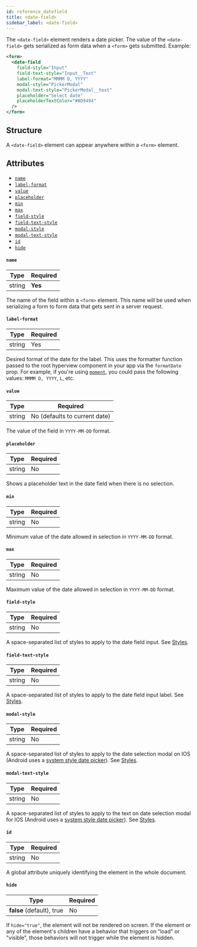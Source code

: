 ```yaml
---
id: reference_datefield
title: <date-field>
sidebar_label: <date-field>
---
```


The `<date-field>` element renders a date picker. The value of the `<date-field>` gets serialized as form data when a `<form>` gets submitted. Example:

```xml
<form>
  <date-field
    field-style="Input"
    field-text-style="Input__Text"
    label-format="MMMM D, YYYY"
    modal-style="PickerModal"
    modal-text-style="PickerModal__text"
    placeholder="Select date"
    placeholderTextColor="#8D9494"
  />
</form>
```

## Structure

A `<date-field>` element can appear anywhere within a `<form>` element.

## Attributes

- [`name`](#name)
- [`label-format`](#label-format)
- [`value`](#value)
- [`placeholder`](#placeholder)
- [`min`](#min)
- [`max`](#max)
- [`field-style`](#field-style)
- [`field-text-style`](#field-text-style)
- [`modal-style`](#modal-style)
- [`modal-text-style`](#modal-text-style)
- [`id`](#id)
- [`hide`](#hide)

#### `name`

| Type   | Required |
| ------ | -------- |
| string | **Yes**  |

The name of the field within a `<form>` element. This name will be used when serializing a form to form data that gets sent in a server request.

#### `label-format`

| Type   | Required |
| ------ | -------- |
| string | Yes      |

Desired format of the date for the label. This uses the formatter function passed to the root hyperview component in your app via the `formatDate` prop. For example, if you're using [`moment`](https://momentjs.com/docs/#/displaying/), you could pass the following values: `MMMM D, YYYY`, `L`, etc.

#### `value`

| Type   | Required                      |
| ------ | ----------------------------- |
| string | No (defaults to current date) |

The value of the field in `YYYY-MM-DD` format.

#### `placeholder`

| Type   | Required |
| ------ | -------- |
| string | No       |

Shows a placeholder text in the date field when there is no selection.

#### `min`

| Type   | Required |
| ------ | -------- |
| string | No       |

Minimum value of the date allowed in selection in `YYYY-MM-DD` format.

#### `max`

| Type   | Required |
| ------ | -------- |
| string | No       |

Maximum value of the date allowed in selection in `YYYY-MM-DD` format.

#### `field-style`

| Type   | Required |
| ------ | -------- |
| string | No       |

A space-separated list of styles to apply to the date field input. See [Styles](/docs/reference_style).

#### `field-text-style`

| Type   | Required |
| ------ | -------- |
| string | No       |

A space-separated list of styles to apply to the date field input label. See [Styles](/docs/reference_style).

#### `modal-style`

| Type   | Required |
| ------ | -------- |
| string | No       |

A space-separated list of styles to apply to the date selection modal on IOS (Android uses a [system style date picker](https://facebook.github.io/react-native/docs/datepickerandroid)). See [Styles](/docs/reference_style).

#### `modal-text-style`

| Type   | Required |
| ------ | -------- |
| string | No       |

A space-separated list of styles to apply to the text on date selection modal for IOS (Android uses a [system style date picker](https://facebook.github.io/react-native/docs/datepickerandroid)). See [Styles](/docs/reference_style).

#### `id`

| Type   | Required |
| ------ | -------- |
| string | No       |

A global attribute uniquely identifying the element in the whole document.

#### `hide`

| Type                      | Required |
| ------------------------- | -------- |
| **false** (default), true | No       |

If `hide="true"`, the element will not be rendered on screen. If the element or any of the element's children have a behavior that triggers on "load" or "visible", those behaviors will not trigger while the element is hidden.
